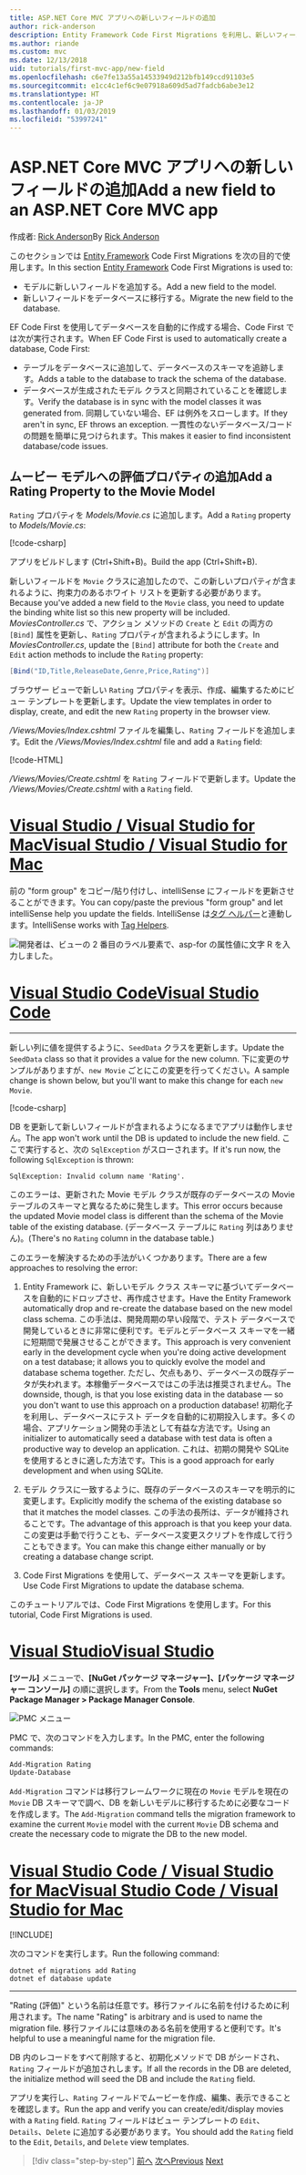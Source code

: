 ```yaml
---
title: ASP.NET Core MVC アプリへの新しいフィールドの追加
author: rick-anderson
description: Entity Framework Code First Migrations を利用し、新しいフィールドをモデルに追加し、その変更をデータベースに移行します。
ms.author: riande
ms.custom: mvc
ms.date: 12/13/2018
uid: tutorials/first-mvc-app/new-field
ms.openlocfilehash: c6e7fe13a55a14533949d212bfb149ccd91103e5
ms.sourcegitcommit: e1cc4c1ef6c9e07918a609d5ad7fadcb6abe3e12
ms.translationtype: HT
ms.contentlocale: ja-JP
ms.lasthandoff: 01/03/2019
ms.locfileid: "53997241"
---
```

# <a name="add-a-new-field-to-an-aspnet-core-mvc-app"></a><span data-ttu-id="3cb4f-103">ASP.NET Core MVC アプリへの新しいフィールドの追加</span><span class="sxs-lookup"><span data-stu-id="3cb4f-103">Add a new field to an ASP.NET Core MVC app</span></span>

<span data-ttu-id="3cb4f-104">作成者: [Rick Anderson](https://twitter.com/RickAndMSFT)</span><span class="sxs-lookup"><span data-stu-id="3cb4f-104">By [Rick Anderson](https://twitter.com/RickAndMSFT)</span></span>

<span data-ttu-id="3cb4f-105">このセクションでは [Entity Framework](/ef/core/get-started/aspnetcore/new-db) Code First Migrations を次の目的で使用します。</span><span class="sxs-lookup"><span data-stu-id="3cb4f-105">In this section [Entity Framework](/ef/core/get-started/aspnetcore/new-db) Code First Migrations is used to:</span></span>

* <span data-ttu-id="3cb4f-106">モデルに新しいフィールドを追加する。</span><span class="sxs-lookup"><span data-stu-id="3cb4f-106">Add a new field to the model.</span></span>
* <span data-ttu-id="3cb4f-107">新しいフィールドをデータベースに移行する。</span><span class="sxs-lookup"><span data-stu-id="3cb4f-107">Migrate the new field to the database.</span></span>

<span data-ttu-id="3cb4f-108">EF Code First を使用してデータベースを自動的に作成する場合、Code First では次が実行されます。</span><span class="sxs-lookup"><span data-stu-id="3cb4f-108">When EF Code First is used to automatically create a database, Code First:</span></span>

* <span data-ttu-id="3cb4f-109">テーブルをデータベースに追加して、データベースのスキーマを追跡します。</span><span class="sxs-lookup"><span data-stu-id="3cb4f-109">Adds a table to the database to  track the schema of the database.</span></span>
* <span data-ttu-id="3cb4f-110">データベースが生成されたモデル クラスと同期されていることを確認します。</span><span class="sxs-lookup"><span data-stu-id="3cb4f-110">Verify the database is in sync with the model classes it was generated from.</span></span> <span data-ttu-id="3cb4f-111">同期していない場合、EF は例外をスローします。</span><span class="sxs-lookup"><span data-stu-id="3cb4f-111">If they aren't in sync, EF throws an exception.</span></span> <span data-ttu-id="3cb4f-112">一貫性のないデータベース/コードの問題を簡単に見つけられます。</span><span class="sxs-lookup"><span data-stu-id="3cb4f-112">This makes it easier to find inconsistent database/code issues.</span></span>

## <a name="add-a-rating-property-to-the-movie-model"></a><span data-ttu-id="3cb4f-113">ムービー モデルへの評価プロパティの追加</span><span class="sxs-lookup"><span data-stu-id="3cb4f-113">Add a Rating Property to the Movie Model</span></span>

<span data-ttu-id="3cb4f-114">`Rating` プロパティを *Models/Movie.cs* に追加します。</span><span class="sxs-lookup"><span data-stu-id="3cb4f-114">Add a `Rating` property to *Models/Movie.cs*:</span></span>

[!code-csharp[](~/tutorials/first-mvc-app/start-mvc/sample/MvcMovie22/Models/MovieDateRating.cs?highlight=13&name=snippet)]

<span data-ttu-id="3cb4f-115">アプリをビルドします (Ctrl+Shift+B)。</span><span class="sxs-lookup"><span data-stu-id="3cb4f-115">Build the app (Ctrl+Shift+B).</span></span>

<span data-ttu-id="3cb4f-116">新しいフィールドを `Movie` クラスに追加したので、この新しいプロパティが含まれるように、拘束力のあるホワイト リストを更新する必要があります。</span><span class="sxs-lookup"><span data-stu-id="3cb4f-116">Because you've added a new field to the `Movie` class, you need to update the binding white list so this new property will be included.</span></span> <span data-ttu-id="3cb4f-117">*MoviesController.cs* で、アクション メソッドの `Create` と `Edit` の両方の `[Bind]` 属性を更新し、`Rating` プロパティが含まれるようにします。</span><span class="sxs-lookup"><span data-stu-id="3cb4f-117">In *MoviesController.cs*, update the `[Bind]` attribute for both the `Create` and `Edit` action methods to include the `Rating` property:</span></span>

```csharp
[Bind("ID,Title,ReleaseDate,Genre,Price,Rating")]
   ```

<span data-ttu-id="3cb4f-118">ブラウザー ビューで新しい `Rating` プロパティを表示、作成、編集するためにビュー テンプレートを更新します。</span><span class="sxs-lookup"><span data-stu-id="3cb4f-118">Update the view templates in order to display, create, and edit the new `Rating` property in the browser view.</span></span>

<span data-ttu-id="3cb4f-119">*/Views/Movies/Index.cshtml* ファイルを編集し、`Rating` フィールドを追加します。</span><span class="sxs-lookup"><span data-stu-id="3cb4f-119">Edit the */Views/Movies/Index.cshtml* file and add a `Rating` field:</span></span>

[!code-HTML[](~/tutorials/first-mvc-app/start-mvc/sample/MvcMovie22/Views/Movies/IndexGenreRating.cshtml?highlight=17,39&range=24-64)]

<span data-ttu-id="3cb4f-120">*/Views/Movies/Create.cshtml* を `Rating` フィールドで更新します。</span><span class="sxs-lookup"><span data-stu-id="3cb4f-120">Update the */Views/Movies/Create.cshtml* with a `Rating` field.</span></span>

<!-- VS -------------------------->
# <a name="visual-studio--visual-studio-for-mactabvisual-studiovisual-studio-mac"></a>[<span data-ttu-id="3cb4f-121">Visual Studio / Visual Studio for Mac</span><span class="sxs-lookup"><span data-stu-id="3cb4f-121">Visual Studio / Visual Studio for Mac</span></span>](#tab/visual-studio+visual-studio-mac)

<span data-ttu-id="3cb4f-122">前の "form group" をコピー/貼り付けし、intelliSense にフィールドを更新させることができます。</span><span class="sxs-lookup"><span data-stu-id="3cb4f-122">You can copy/paste the previous "form group" and let intelliSense help you update the fields.</span></span> <span data-ttu-id="3cb4f-123">IntelliSense は[タグ ヘルパー](xref:mvc/views/tag-helpers/intro)と連動します。</span><span class="sxs-lookup"><span data-stu-id="3cb4f-123">IntelliSense works with [Tag Helpers](xref:mvc/views/tag-helpers/intro).</span></span>

![開発者は、ビューの 2 番目のラベル要素で、asp-for の属性値に文字 R を入力しました。](new-field/_static/cr.png)

<!-- Code -------------------------->
# <a name="visual-studio-codetabvisual-studio-code"></a>[<span data-ttu-id="3cb4f-127">Visual Studio Code</span><span class="sxs-lookup"><span data-stu-id="3cb4f-127">Visual Studio Code</span></span>](#tab/visual-studio-code)
<!-- This tab intentionally left blank. -->
---  
<!-- End of VS tabs -->

<span data-ttu-id="3cb4f-128">新しい列に値を提供するように、`SeedData` クラスを更新します。</span><span class="sxs-lookup"><span data-stu-id="3cb4f-128">Update the `SeedData` class so that it provides a value for the new column.</span></span> <span data-ttu-id="3cb4f-129">下に変更のサンプルがありますが、`new Movie` ごとにこの変更を行ってください。</span><span class="sxs-lookup"><span data-stu-id="3cb4f-129">A sample change is shown below, but you'll want to make this change for each `new Movie`.</span></span>

[!code-csharp[](start-mvc/sample/MvcMovie/Models/SeedDataRating.cs?name=snippet1&highlight=6)]

<span data-ttu-id="3cb4f-130">DB を更新して新しいフィールドが含まれるようになるまでアプリは動作しません。</span><span class="sxs-lookup"><span data-stu-id="3cb4f-130">The app won't work until the DB is updated to include the new field.</span></span> <span data-ttu-id="3cb4f-131">ここで実行すると、次の `SqlException` がスローされます。</span><span class="sxs-lookup"><span data-stu-id="3cb4f-131">If it's run now, the following `SqlException` is thrown:</span></span>

`SqlException: Invalid column name 'Rating'.`

<span data-ttu-id="3cb4f-132">このエラーは、更新された Movie モデル クラスが既存のデータベースの Movie テーブルのスキーマと異なるために発生します。</span><span class="sxs-lookup"><span data-stu-id="3cb4f-132">This error occurs because the updated Movie model class is different than the schema of the Movie table of the existing database.</span></span> <span data-ttu-id="3cb4f-133">(データベース テーブルに `Rating` 列はありません)。</span><span class="sxs-lookup"><span data-stu-id="3cb4f-133">(There's no `Rating` column in the database table.)</span></span>

<span data-ttu-id="3cb4f-134">このエラーを解決するための手法がいくつかあります。</span><span class="sxs-lookup"><span data-stu-id="3cb4f-134">There are a few approaches to resolving the error:</span></span>

1. <span data-ttu-id="3cb4f-135">Entity Framework に、新しいモデル クラス スキーマに基づいてデータベースを自動的にドロップさせ、再作成させます。</span><span class="sxs-lookup"><span data-stu-id="3cb4f-135">Have the Entity Framework automatically drop and re-create the database based on the new model class schema.</span></span> <span data-ttu-id="3cb4f-136">この手法は、開発周期の早い段階で、テスト データベースで開発しているときに非常に便利です。モデルとデータベース スキーマを一緒に短期間で発展させることができます。</span><span class="sxs-lookup"><span data-stu-id="3cb4f-136">This approach is very convenient early in the development cycle when you're doing active development on a test database; it allows you to quickly evolve the model and database schema together.</span></span> <span data-ttu-id="3cb4f-137">ただし、欠点もあり、データベースの既存データが失われます。本稼働データベースではこの手法は推奨されません。</span><span class="sxs-lookup"><span data-stu-id="3cb4f-137">The downside, though, is that you lose existing data in the database — so you don't want to use this approach on a production database!</span></span> <span data-ttu-id="3cb4f-138">初期化子を利用し、データベースにテスト データを自動的に初期投入します。多くの場合、アプリケーション開発の手法として有益な方法です。</span><span class="sxs-lookup"><span data-stu-id="3cb4f-138">Using an initializer to automatically seed a database with test data is often a productive way to develop an application.</span></span> <span data-ttu-id="3cb4f-139">これは、初期の開発や SQLite を使用するときに適した方法です。</span><span class="sxs-lookup"><span data-stu-id="3cb4f-139">This is a good approach for early development and when using SQLite.</span></span>

2. <span data-ttu-id="3cb4f-140">モデル クラスに一致するように、既存のデータベースのスキーマを明示的に変更します。</span><span class="sxs-lookup"><span data-stu-id="3cb4f-140">Explicitly modify the schema of the existing database so that it matches the model classes.</span></span> <span data-ttu-id="3cb4f-141">この手法の長所は、データが維持されることです。</span><span class="sxs-lookup"><span data-stu-id="3cb4f-141">The advantage of this approach is that you keep your data.</span></span> <span data-ttu-id="3cb4f-142">この変更は手動で行うことも、データベース変更スクリプトを作成して行うこともできます。</span><span class="sxs-lookup"><span data-stu-id="3cb4f-142">You can make this change either manually or by creating a database change script.</span></span>

3. <span data-ttu-id="3cb4f-143">Code First Migrations を使用して、データベース スキーマを更新します。</span><span class="sxs-lookup"><span data-stu-id="3cb4f-143">Use Code First Migrations to update the database schema.</span></span>

<span data-ttu-id="3cb4f-144">このチュートリアルでは、Code First Migrations を使用します。</span><span class="sxs-lookup"><span data-stu-id="3cb4f-144">For this tutorial, Code First Migrations is used.</span></span>

<!-- VS -------------------------->
# <a name="visual-studiotabvisual-studio"></a>[<span data-ttu-id="3cb4f-145">Visual Studio</span><span class="sxs-lookup"><span data-stu-id="3cb4f-145">Visual Studio</span></span>](#tab/visual-studio)

<span data-ttu-id="3cb4f-146">**[ツール]** メニューで、**[NuGet パッケージ マネージャー]、[パッケージ マネージャー コンソール]** の順に選択します。</span><span class="sxs-lookup"><span data-stu-id="3cb4f-146">From the **Tools** menu, select **NuGet Package Manager > Package Manager Console**.</span></span>

  ![PMC メニュー](adding-model/_static/pmc.png)

<span data-ttu-id="3cb4f-148">PMC で、次のコマンドを入力します。</span><span class="sxs-lookup"><span data-stu-id="3cb4f-148">In the PMC, enter the following commands:</span></span>

```powershell
Add-Migration Rating
Update-Database
```

<span data-ttu-id="3cb4f-149">`Add-Migration` コマンドは移行フレームワークに現在の `Movie` モデルを現在の `Movie` DB スキーマで調べ、DB を新しいモデルに移行するために必要なコードを作成します。</span><span class="sxs-lookup"><span data-stu-id="3cb4f-149">The `Add-Migration` command tells the migration framework to examine the current `Movie` model with the current `Movie` DB schema and create the necessary code to migrate the DB to the new model.</span></span>

# <a name="visual-studio-code--visual-studio-for-mactabvisual-studio-codevisual-studio-mac"></a>[<span data-ttu-id="3cb4f-150">Visual Studio Code / Visual Studio for Mac</span><span class="sxs-lookup"><span data-stu-id="3cb4f-150">Visual Studio Code / Visual Studio for Mac</span></span>](#tab/visual-studio-code+visual-studio-mac)

[!INCLUDE[](~/includes/RP-mvc-shared/sqlite-warn.md)]

<span data-ttu-id="3cb4f-151">次のコマンドを実行します。</span><span class="sxs-lookup"><span data-stu-id="3cb4f-151">Run the following command:</span></span>

```cli
dotnet ef migrations add Rating
dotnet ef database update
```

---  
<!-- End of VS tabs -->

<span data-ttu-id="3cb4f-152">"Rating (評価)" という名前は任意です。移行ファイルに名前を付けるために利用されます。</span><span class="sxs-lookup"><span data-stu-id="3cb4f-152">The name "Rating" is arbitrary and is used to name the migration file.</span></span> <span data-ttu-id="3cb4f-153">移行ファイルには意味のある名前を使用すると便利です。</span><span class="sxs-lookup"><span data-stu-id="3cb4f-153">It's helpful to use a meaningful name for the migration file.</span></span>

<span data-ttu-id="3cb4f-154">DB 内のレコードをすべて削除すると、初期化メソッドで DB がシードされ、`Rating` フィールドが追加されします。</span><span class="sxs-lookup"><span data-stu-id="3cb4f-154">If all the records in the DB are deleted, the initialize method will seed the DB and include the `Rating` field.</span></span>

<span data-ttu-id="3cb4f-155">アプリを実行し、`Rating` フィールドでムービーを作成、編集、表示できることを確認します。</span><span class="sxs-lookup"><span data-stu-id="3cb4f-155">Run the app and verify you can create/edit/display movies with a `Rating` field.</span></span> <span data-ttu-id="3cb4f-156">`Rating` フィールドはビュー テンプレートの `Edit`、`Details`、`Delete` に追加する必要があります。</span><span class="sxs-lookup"><span data-stu-id="3cb4f-156">You should add the `Rating` field to the `Edit`, `Details`, and `Delete` view templates.</span></span>

> [!div class="step-by-step"]
> <span data-ttu-id="3cb4f-157">[前へ](search.md)
> [次へ](validation.md)</span><span class="sxs-lookup"><span data-stu-id="3cb4f-157">[Previous](search.md)
[Next](validation.md)</span></span>  

